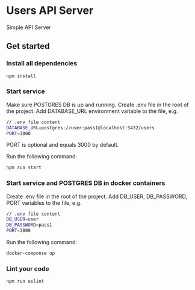 # Users API Server

Simple API Server

## Get started ##

### Install all dependencies

```bash
npm install
```

### Start service

Make sure POSTGRES DB is up and running.
Create .env file in the root of the project.
Add DATABASE_URL environment variable to the file, e.g.
```bash
// .env file content
DATABASE_URL=postgres://user:pass1@localhost:5432/users
PORT=3000
```
PORT is optional and equals 3000 by default.

Run the following command:
```bash
npm run start
```

### Start service and POSTGRES DB in docker containers

Create .env file in the root of the project.
Add DB_USER, DB_PASSWORD, PORT variables to the file, e.g.
```bash
// .env file content
DB_USER=user
DB_PASSWORD=pass1
PORT=3000
```

Run the following command:
```bash
docker-componse up
```

### Lint your code

```bash
npm run eslint
```
